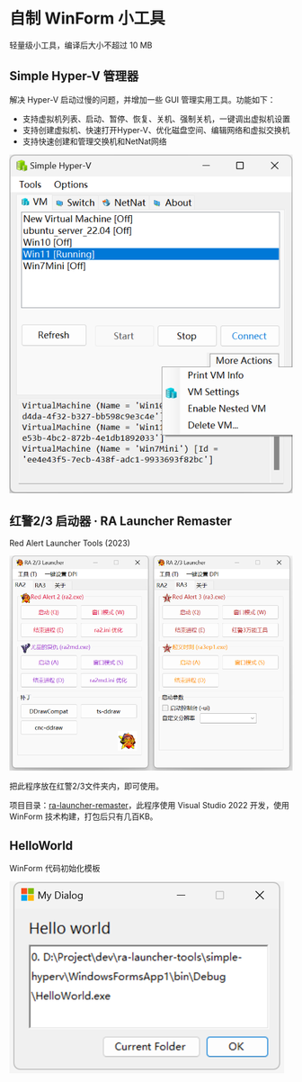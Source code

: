 # 自制 WinForm 小工具

轻量级小工具，编译后大小不超过 10 MB

## Simple Hyper-V 管理器

解决 Hyper-V 启动过慢的问题，并增加一些 GUI 管理实用工具。功能如下：

- 支持虚拟机列表、启动、暂停、恢复、关机、强制关机，一键调出虚拟机设置
- 支持创建虚拟机、快速打开Hyper-V、优化磁盘空间、编辑网络和虚拟交换机
- 支持快速创建和管理交换机和NetNat网络

![img](screenshot-vm.png)

## 红警2/3 启动器 · RA Launcher Remaster

Red Alert Launcher Tools (2023)

![img](./screenshot-ra2l.png)

把此程序放在红警2/3文件夹内，即可使用。

项目目录：[ra-launcher-remaster](./ra-launcher-remaster/)，此程序使用 Visual Studio 2022 开发，使用 WinForm 技术构建，打包后只有几百KB。


## HelloWorld

WinForm 代码初始化模板

![img](screenshot-helloworld.png)